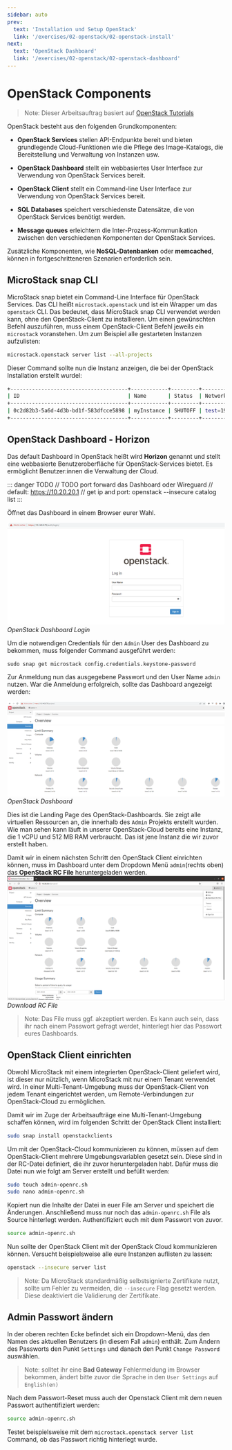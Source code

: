 ```yaml
---
sidebar: auto
prev: 
  text: 'Installation und Setup OpenStack'
  link: '/exercises/02-openstack/02-openstack-install'
next:
  text: 'OpenStack Dashboard'
  link: '/exercises/02-openstack/02-openstack-dashboard'
---
```


# OpenStack Components
> Note: Dieser Arbeitsauftrag basiert auf [OpenStack Tutorials](https://ubuntu.com/openstack/tutorials)


OpenStack besteht aus den folgenden Grundkomponenten:

* **OpenStack Services** stellen API-Endpunkte bereit und bieten grundlegende Cloud-Funktionen wie die Pflege des Image-Katalogs, die Bereitstellung und Verwaltung von Instanzen usw.

* **OpenStack Dashboard** stellt ein webbasiertes User Interface zur Verwendung von OpenStack Services bereit.

* **OpenStack Client** stellt ein Command-line User Interface zur Verwendung von OpenStack Services bereit.

* **SQL Databases** speichert verschiedenste Datensätze, die von OpenStack Services benötigt werden.

* **Message queues** erleichtern die Inter-Prozess-Kommunikation zwischen den verschiedenen Komponenten der OpenStack Services.

Zusätzliche Komponenten, wie **NoSQL-Datenbanken** oder **memcached**, können in fortgeschritteneren Szenarien erforderlich sein.

## MicroStack snap CLI

MicroStack snap bietet ein Command-Line Interface für OpenStack Services. 
Das CLI heißt `microstack.openstack` und ist ein Wrapper um das `openstack` CLI. Das bedeutet, dass MicroStack snap CLI verwendet werden kann, ohne den OpenStack-Client zu installieren. 
Um einen gewünschten Befehl auszuführen, muss einem OpenStack-Client Befehl jeweils ein ``microstack`` voranstehen. Um zum Beispiel alle gestarteten Instanzen aufzulisten:

```bash
microstack.openstack server list --all-projects
```
Dieser Command sollte nun die Instanz anzeigen, die bei der OpenStack Installation erstellt wurdel:

```bash
+--------------------------------------+------------+---------+---------------------------------+--------+---------+
| ID                                   | Name       | Status  | Networks                        | Image  | Flavor  |
+--------------------------------------+------------+---------+---------------------------------+--------+---------+
| 0c2d82b3-5a6d-4d3b-bd1f-583dfcce5898 | myInstance | SHUTOFF | test=192.168.222.81, 10.20.20.5 | cirros | m1.tiny |
+--------------------------------------+------------+---------+---------------------------------+--------+---------+
```

## OpenStack Dashboard - Horizon
Das default Dashboard in OpenStack heißt wird **Horizon** genannt und stellt eine webbasierte Benutzeroberfläche für OpenStack-Services bietet. Es ermöglicht Benutzer:innen die Verwaltung der Cloud.

::: danger TODO
// TODO port forward das Dashboard oder Wireguard
// default: https://10.20.20.1
// get ip and port: openstack --insecure catalog list
:::

Öffnet das Dashboard in einem Browser eurer Wahl.

![OpenStack Dashboard Login](./img/openstack_dashboard.png)
*OpenStack Dashboard Login*

Um die notwendigen Credentials für den `Admin` User des Dashboard zu bekommen, muss folgender Command ausgeführt werden:

```
sudo snap get microstack config.credentials.keystone-password
```

Zur Anmeldung nun das ausgegebene Passwort und den User Name `admin` nutzen. War die Anmeldung erfolgreich, sollte das Dashboard angezeigt werden:


![OpenStack Dashboard](./img/dashboard_openstack.png)
*OpenStack Dashboard*

Dies ist die Landing Page des OpenStack-Dashboards. Sie zeigt alle virtuellen Ressourcen an, die innerhalb des ``Admin`` Projekts erstellt wurden. 
Wie man sehen kann läuft in unserer OpenStack-Cloud bereits eine Instanz, die 1 vCPU und 512 MB RAM verbraucht. Das ist jene Instanz die wir zuvor erstellt haben.

Damit wir in einem nächsten Schritt den OpenStack Client einrichten können, muss im Dashboard unter dem Dropdown Menü `admin`(rechts oben) das **OpenStack RC File** heruntergeladen werden.
![Download RC File](./img/rc_file.png)
*Download RC File*

> Note: Das File muss ggf. akzeptiert werden. Es kann auch sein, dass ihr nach einem Passwort gefragt werdet, hinterlegt hier das Passwort eures Dashboards.

## OpenStack Client einrichten
Obwohl MicroStack mit einem integrierten OpenStack-Client geliefert wird, ist dieser nur nützlich, wenn MicroStack mit nur einem Tenant verwendet wird.
In einer Multi-Tenant-Umgebung muss der OpenStack-Client von jedem Tenant eingerichtet werden, um Remote-Verbindungen zur OpenStack-Cloud zu ermöglichen.

Damit wir im Zuge der Arbeitsaufträge eine Multi-Tenant-Umgebung schaffen können, wird im folgenden Schritt der OpenStack Client installiert:
````bash
sudo snap install openstackclients
````

Um mit der OpenStack-Cloud kommunizieren zu können, müssen auf dem OpenStack-Client mehrere Umgebungsvariablen gesetzt sein. 
Diese sind in der RC-Datei definiert, die ihr zuvor heruntergeladen habt.
Dafür muss die Datei nun wie folgt am Server erstellt und befüllt werden:
````bash
sudo touch admin-openrc.sh
sudo nano admin-openrc.sh
````

Kopiert nun die Inhalte der Datei in euer File am Server und speichert die Änderungen. Anschließend muss nur noch das ``admin-openrc.sh`` File als Source hinterlegt werden. 
Authentifiziert euch mit dem Passwort von zuvor.
````bash 
source admin-openrc.sh
````

Nun sollte der OpenStack Client mit der OpenStack Cloud kommunizieren können. Versucht beispielsweise alle eure Instanzen auflisten zu lassen:

````bash 
openstack --insecure server list
````

> Note: Da MicroStack standardmäßig selbstsignierte Zertifikate nutzt, sollte um Fehler zu vermeiden, die ``--insecure`` Flag gesetzt werden. Diese deaktiviert die Validierung der Zertifikate.


## Admin Passwort ändern
In der oberen rechten Ecke befindet sich ein Dropdown-Menü, das den Namen des aktuellen Benutzers (in diesem Fall ``admin``) enthält. 
Zum Ändern des Passworts den Punkt ``Settings`` und danach den Punkt ``Change Password`` auswählen.

> Note: solltet ihr eine **Bad Gateway** Fehlermeldung im Browser bekommen, ändert bitte zuvor die Sprache in den ``User Settings`` auf `English(en)`

Nach dem Passwort-Reset muss auch der Openstack Client mit dem neuen Passwort authentifiziert werden:

````bash
source admin-openrc.sh
````

Testet beispielsweise mit dem ``microstack.openstack server list`` Command, ob das Passwort richtig hinterlegt wurde.

